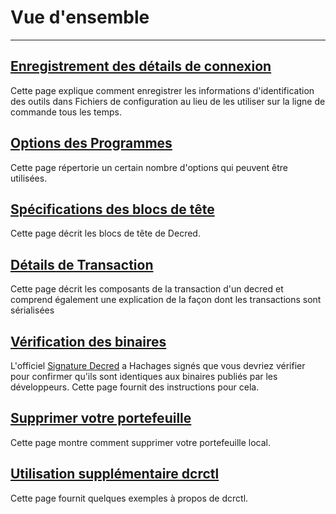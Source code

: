 # **<i class="fa fa-info-circle"></i> Vue d'ensemble**

---

## <i class="fa fa-user"></i> [Enregistrement des détails de connexion](/advanced/storing-login-details.md)

Cette page explique comment enregistrer les informations d'identification des outils dans
Fichiers de configuration au lieu de les utiliser sur la ligne de commande tous les
temps.

## <i class="fa fa-adjust"></i> [Options des Programmes](/advanced/program-options.md)

Cette page répertorie un certain nombre d'options qui peuvent être utilisées.

## <i class="fa fa-h-square"></i> [Spécifications des blocs de tête](/advanced/block-header-specifications.md)

Cette page décrit les blocs de tête de Decred.

## <i class="fa fa-money"></i> [Détails de Transaction](/advanced/transaction-details.md)

Cette page décrit les composants de la transaction d'un decred et comprend également une explication de la façon dont les transactions sont sérialisées

## <i class="fa fa-check"></i> [Vérification des binaires](/advanced/verifying-binaries.md)

L'officiel
[Signature Decred](https://github.com/decred/decred-release) a
Hachages signés que vous devriez vérifier pour confirmer qu'ils sont identiques
aux binaires publiés par les développeurs. Cette page fournit des instructions
pour cela.

## <i class="fa fa-trash"></i> [Supprimer votre portefeuille](/advanced/deleting-your-wallet.md)

Cette page montre comment supprimer votre portefeuille local.

## <i class="fa fa-terminal"></i> [Utilisation supplémentaire dcrctl](/advanced/dcrctl-usage.md)

Cette page fournit quelques exemples à propos de dcrctl.

